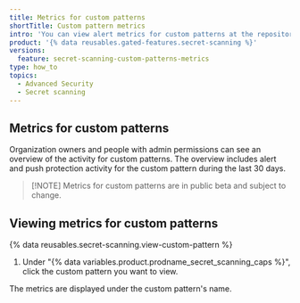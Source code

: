 ```yaml
---
title: Metrics for custom patterns
shortTitle: Custom pattern metrics
intro: 'You can view alert metrics for custom patterns at the repository, organization, and enterprise levels.'
product: '{% data reusables.gated-features.secret-scanning %}'
versions:
  feature: secret-scanning-custom-patterns-metrics
type: how_to
topics:
  - Advanced Security
  - Secret scanning
---
```


## Metrics for custom patterns

Organization owners and people with admin permissions can see an overview of the activity for custom patterns. The overview includes alert and push protection activity for the custom pattern during the last 30 days.

> [!NOTE] Metrics for custom patterns are in public beta and subject to change.

## Viewing metrics for custom patterns

{% data reusables.secret-scanning.view-custom-pattern %}
1. Under "{% data variables.product.prodname_secret_scanning_caps %}", click the custom pattern you want to view.

The metrics are displayed under the custom pattern's name.
